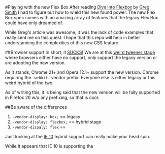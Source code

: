 #Playing with the new Flex Box
After reading [Dive into Flexbox](http://weblog.bocoup.com/dive-into-flexbox/) by [Greg Smith](http://weblog.bocoup.com/author/greg-smith/) I had to figure out how to wield this new found power. The new Flex Box spec comes with an amazing array of features that the legacy Flex Box could have only dreamed of. 

While Greg's article was awesome, it was the lack of code examples that really sent me on this quest. I hope that this repo will help in better understanding the complexities of this new CSS feature. 

##Browser support
In short, it [SUCKS!](http://caniuse.com/#search=flex) We are at this [weird tweener stage](http://css-tricks.com/old-flexbox-and-new-flexbox/) where browsers either have no support, only support the legacy version or are adopting the new version. 

As it stands, Chrome 21+ and Opera 12.1+ support the new version. Chrome requiring the `-webkit-` vendor prefix. Everyone else is either legacy or this weird hybrid of the two. 

As of writing this, it is being said that the new version will be fully supported in Firefox 20 w/o any prefixing, so that is cool. 

##Be aware of the differences
1. `-vendor-display: box;` == legacy
1. `-vendor-display: flexbox;` == hybrid stage
3. `-vendor-dispaly: flex` ==   

Just looking at the [IE 10](http://msdn.microsoft.com/en-us/library/ie/hh673531(v=vs.85).aspx) hybrid support can really make your head spin. 

While it appears that IE 10 is supporting the 